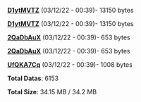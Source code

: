 [**D1ytMVTZ**](/data/D1ytMVTZ.txt) (03/12/22 - 00:39)- 13150 bytes

[**D1ytMVTZ**](/data/D1ytMVTZ.txt) (03/12/22 - 00:39)- 13150 bytes

[**2QaDbAuX**](/data/2QaDbAuX.txt) (03/12/22 - 00:39)- 653 bytes

[**2QaDbAuX**](/data/2QaDbAuX.txt) (03/12/22 - 00:39)- 653 bytes

[**UfQKA7Cq**](/data/UfQKA7Cq.txt) (03/12/22 - 00:39)- 1008 bytes

**Total Datas**: 6153

**Total Size**: 34.15 MB / 34.2 MB